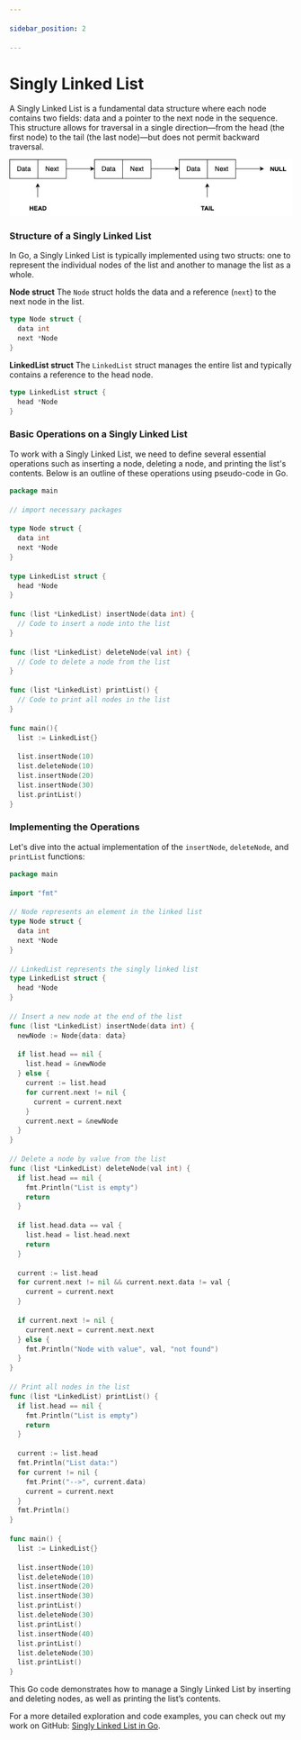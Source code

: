 ```yaml
---

sidebar_position: 2

---
```


# Singly Linked List

A Singly Linked List is a fundamental data structure where each node contains two fields: data and a pointer to the next node in the sequence. This structure allows for traversal in a single direction—from the head (the first node) to the tail (the last node)—but does not permit backward traversal.

![Singly linked list](../../img/singly-linked-list.jpg)

### Structure of a Singly Linked List

In Go, a Singly Linked List is typically implemented using two structs: one to represent the individual nodes of the list and another to manage the list as a whole.

**Node struct**
The `Node` struct holds the data and a reference (`next`) to the next node in the list.

```go
type Node struct {
  data int
  next *Node
}
```

**LinkedList struct**
The `LinkedList` struct manages the entire list and typically contains a reference to the head node.

```go
type LinkedList struct {
  head *Node
}
```

### Basic Operations on a Singly Linked List

To work with a Singly Linked List, we need to define several essential operations such as inserting a node, deleting a node, and printing the list's contents. Below is an outline of these operations using pseudo-code in Go.

```go
package main

// import necessary packages

type Node struct {
  data int
  next *Node
}

type LinkedList struct {
  head *Node
}

func (list *LinkedList) insertNode(data int) {
  // Code to insert a node into the list
}

func (list *LinkedList) deleteNode(val int) {
  // Code to delete a node from the list
}

func (list *LinkedList) printList() {
  // Code to print all nodes in the list
}

func main(){
  list := LinkedList{}

  list.insertNode(10)
  list.deleteNode(10)
  list.insertNode(20)
  list.insertNode(30)
  list.printList()
}
```

### Implementing the Operations

Let's dive into the actual implementation of the `insertNode`, `deleteNode`, and `printList` functions:

```go
package main

import "fmt"

// Node represents an element in the linked list
type Node struct {
  data int
  next *Node
}

// LinkedList represents the singly linked list
type LinkedList struct {
  head *Node
}

// Insert a new node at the end of the list
func (list *LinkedList) insertNode(data int) {
  newNode := Node{data: data}

  if list.head == nil {
    list.head = &newNode
  } else {
    current := list.head
    for current.next != nil {
      current = current.next
    }
    current.next = &newNode
  }
}

// Delete a node by value from the list
func (list *LinkedList) deleteNode(val int) {
  if list.head == nil {
    fmt.Println("List is empty")
    return
  }

  if list.head.data == val {
    list.head = list.head.next
    return
  }

  current := list.head
  for current.next != nil && current.next.data != val {
    current = current.next
  }

  if current.next != nil {
    current.next = current.next.next
  } else {
    fmt.Println("Node with value", val, "not found")
  }
}

// Print all nodes in the list
func (list *LinkedList) printList() {
  if list.head == nil {
    fmt.Println("List is empty")
    return
  }

  current := list.head
  fmt.Println("List data:")
  for current != nil {
    fmt.Print("-->", current.data)
    current = current.next
  }
  fmt.Println()
}

func main() {
  list := LinkedList{}

  list.insertNode(10)
  list.deleteNode(10)
  list.insertNode(20)
  list.insertNode(30)
  list.printList()
  list.deleteNode(30)
  list.printList()
  list.insertNode(40)
  list.printList()
  list.deleteNode(30)
  list.printList()
}
```

This Go code demonstrates how to manage a Singly Linked List by inserting and deleting nodes, as well as printing the list’s contents.

For a more detailed exploration and code examples, you can check out my work on GitHub: [Singly Linked List in Go](https://github.com/shekhar-patil/data_structure_and_algorithms/blob/main/data_structures/linked_list/golang/singly_linked_list.go).

